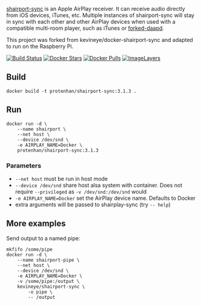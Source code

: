 [shairport-sync](https://github.com/mikebrady/shairport-sync) is an Apple AirPlay receiver. It can receive audio directly from iOS devices, iTunes, etc. Multiple instances of shairport-sync will stay in sync with each other and other AirPlay devices when used with a compatible multi-room player, such as iTunes or [forked-daapd](https://github.com/jasonmc/forked-daapd).

This project was forked from kevineye/docker-shairport-sync and adapted to run on the Raspberry Pi.

[![Build Status](https://travis-ci.org/protenhan/rpi-docker-shairport-sync.svg?branch=feat%2Fbump-shairport)](https://travis-ci.org/protenhan/rpi-docker-shairport-sync)
[![Docker Stars](https://img.shields.io/docker/stars/protenhan/rpi-docker-shairport-sync.svg)](https://hub.docker.com/r/protenhan/rpi-docker-shairport-sync/)
[![Docker Pulls](https://img.shields.io/docker/pulls/protenhan/rpi-docker-shairport-sync.svg)](https://hub.docker.com/r/protenhan/rpi-docker-shairport-sync/)
[![ImageLayers](https://images.microbadger.com/badges/image/protenhan/rpi-docker-shairport-sync.svg)](https://microbadger.com/#/images/protenhan/rpi-docker-shairport-sync/)


## Build

```
docker build -t protenhan/shairport-sync:3.1.3 .
```

## Run

```
docker run -d \
    --name shairport \
    --net host \
    --device /dev/snd \
    -e AIRPLAY_NAME=Docker \
    protenhan/shairport-sync:3.1.3
```

### Parameters

* `--net host` must be run in host mode
* `--device /dev/snd` share host alsa system with container. Does not require `--privileged` as `-v /dev/snd:/dev/snd` would
* `-e AIRPLAY_NAME=Docker` set the AirPlay device name. Defaults to Docker
* extra arguments will be passed to shairplay-sync (try `-- help`)

## More examples

Send output to a named pipe:

```
mkfifo /some/pipe
docker run -d \
    --name shairport-pipe \
    --net host \
    --device /dev/snd \
    -e AIRPLAY_NAME=Docker \
    -v /some/pipe:/output \
    kevineye/shairport-sync \
        -o pipe \
        -- /output
```
